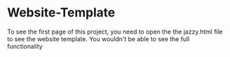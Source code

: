 # Website-Template

To see the first page of this project, you need to open the the jazzy.html file to see the website template. You wouldn't be able to see the full functionality 